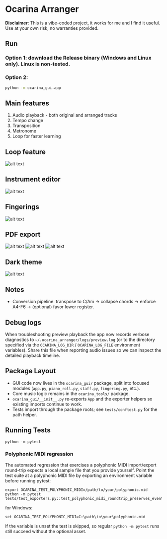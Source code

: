 # Ocarina Arranger

**Disclaimer**: This is a vibe-coded project, it works for me and I find it useful. Use at your own risk, no warranties provided.

## Run

### Option 1: download the Release binary (Windows and Linux only). Linux is non-tested.

### Option 2:

```bash
python -m ocarina_gui.app
```

## Main features

1. Audio playback - both original and arranged tracks
2. Tempo change
3. Transposition
4. Metronome
5. Loop for faster learning

## Loop feature

![alt text](README-assets/loop.gif)

## Instrument editor

![alt text](README-assets/instrument-editor.png)

## Fingerings

![alt text](README-assets/fingerings.png)

## PDF export

![alt text](README-assets/pdf-pianoroll.png)
![alt text](README-assets/pdf-staff.png)
![alt text](README-assets/pdf-fingerings.png)

## Dark theme

![alt text](README-assets/dark.png)

## Notes

- Conversion pipeline: transpose to C/Am -> collapse chords -> enforce A4-F6 -> (optional) favor lower register.

## Debug logs

When troubleshooting preview playback the app now records verbose diagnostics to
`~/.ocarina_arranger/logs/preview.log` (or to the directory specified via the
`OCARINA_LOG_DIR` / `OCARINA_LOG_FILE` environment variables). Share this file
when reporting audio issues so we can inspect the detailed playback timeline.

## Package Layout

- GUI code now lives in the `ocarina_gui/` package, split into focused modules (`app.py`, `piano_roll.py`, `staff.py`, `fingering.py`, etc.).
- Core music logic remains in the `ocarina_tools/` package.
- `ocarina_gui/__init__.py` re-exports `App` and the exporter helpers so existing imports continue to work.
- Tests import through the package roots; see `tests/conftest.py` for the path helper.

## Running Tests

```
python -m pytest
```

### Polyphonic MIDI regression

The automated regression that exercises a polyphonic MIDI import/export round-trip expects a local sample file that you
provide yourself. Point the test suite at a polyphonic MIDI file by exporting an environment variable before running pytest:

```
export OCARINA_TEST_POLYPHONIC_MIDI=/path/to/your/polyphonic.mid
python -m pytest tests/test_exporters.py::test_polyphonic_midi_roundtrip_preserves_events
```

for Windows:

```
set OCARINA_TEST_POLYPHONIC_MIDI=C:\path\to\your\polyphonic.mid
```

If the variable is unset the test is skipped, so regular `python -m pytest` runs still succeed without the optional asset.
